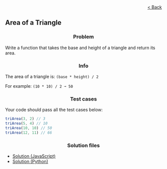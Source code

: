 <p align="right">
  <a href="../home.md">< Back</a>
</p>

<h2>Area of a Triangle</h2>

<h3 align="center">Problem</h3>

<p>Write a function that takes the base and height of a triangle and return its area.</p>

<h3 align="center">Info</h3>

<p>The area of a triangle is: <code>(base * height) / 2</code></p>

<p>For example: <code>(10 * 10) / 2 ➞ 50</code></p>

<h3 align="center">Test cases</h3>

<p>Your code should pass all the test cases below:</p>

```js
triArea(3, 2) // 3
triArea(5, 4) // 10
triArea(10, 10) // 50
triArea(12, 11) // 66
```

<h3 align="center">Solution files</h3>

- [Solution (JavaScript)](./solution.js)
- [Solution (Python)](./solution.py)